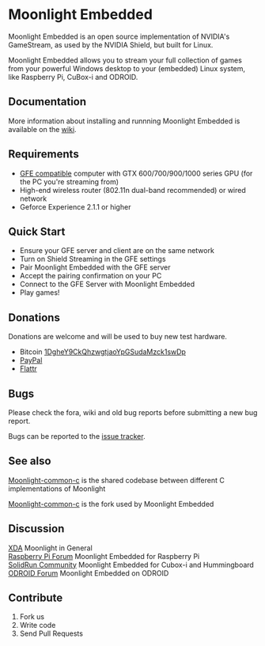 # Moonlight Embedded

Moonlight Embedded is an open source implementation of NVIDIA's GameStream, as used by the NVIDIA Shield, but built for Linux.

Moonlight Embedded allows you to stream your full collection of games from
your powerful Windows desktop to your (embedded) Linux system, like Raspberry Pi, CuBox-i and ODROID.

## Documentation

More information about installing and runnning Moonlight Embedded is available on the [wiki](https://github.com/irtimmer/moonlight-embedded/wiki).

## Requirements

* [GFE compatible](http://shield.nvidia.com/play-pc-games/) computer with GTX 600/700/900/1000 series GPU (for the PC you're streaming from)
* High-end wireless router (802.11n dual-band recommended) or wired network
* Geforce Experience 2.1.1 or higher

## Quick Start

* Ensure your GFE server and client are on the same network
* Turn on Shield Streaming in the GFE settings
* Pair Moonlight Embedded with the GFE server
* Accept the pairing confirmation on your PC
* Connect to the GFE Server with Moonlight Embedded
* Play games!

## Donations

Donations are welcome and will be used to buy new test hardware.

- Bitcoin [1DgheY9CkQhzwgtjaoYpGSudaMzck1swDp](bitcoin:1DgheY9CkQhzwgtjaoYpGSudaMzck1swDp)
- [PayPal](https://www.paypal.me/itimmer)
- [Flattr](https://flattr.com/submit/auto?fid=lz111v&url=https%3A%2F%2Fgithub.com%2Firtimmer%2Fmoonlight-embedded)

## Bugs

Please check the fora, wiki and old bug reports before submitting a new bug report.

Bugs can be reported to the [issue tracker](https://github.com/irtimmer/moonlight-embedded/issues).

## See also

[Moonlight-common-c](https://github.com/moonlight-stream/moonlight-common-c) is the shared codebase between
different C implementations of Moonlight

[Moonlight-common-c](https://github.com/irtimmer/moonlight-common-c) is the fork used by Moonlight Embedded

## Discussion

[XDA](http://forum.xda-developers.com/showthread.php?t=2505510) Moonlight in General  
[Raspberry Pi Forum](http://www.raspberrypi.org/forums/viewtopic.php?f=78&t=65878) Moonlight Embedded for Raspberry Pi  
[SolidRun Community](http://www.solid-run.com/community/viewtopic.php?f=13&t=1489&p=11173) Moonlight Embedded for Cubox-i and Hummingboard  
[ODROID Forum](http://forum.odroid.com/viewtopic.php?f=91&t=15456) Moonlight Embedded on ODROID  

## Contribute

1. Fork us
2. Write code
3. Send Pull Requests
